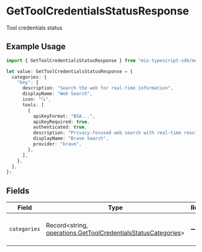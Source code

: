 # GetToolCredentialsStatusResponse

Tool credentials status

## Example Usage

```typescript
import { GetToolCredentialsStatusResponse } from "mix-typescript-sdk/models/operations";

let value: GetToolCredentialsStatusResponse = {
  categories: {
    "key": {
      description: "Search the web for real-time information",
      displayName: "Web Search",
      icon: "🔍",
      tools: [
        {
          apiKeyFormat: "BSA...",
          apiKeyRequired: true,
          authenticated: true,
          description: "Privacy-focused web search with real-time results",
          displayName: "Brave Search",
          provider: "brave",
        },
      ],
    },
  },
};
```

## Fields

| Field                                                                                                                          | Type                                                                                                                           | Required                                                                                                                       | Description                                                                                                                    |
| ------------------------------------------------------------------------------------------------------------------------------ | ------------------------------------------------------------------------------------------------------------------------------ | ------------------------------------------------------------------------------------------------------------------------------ | ------------------------------------------------------------------------------------------------------------------------------ |
| `categories`                                                                                                                   | Record<string, [operations.GetToolCredentialsStatusCategories](../../models/operations/gettoolcredentialsstatuscategories.md)> | :heavy_minus_sign:                                                                                                             | Tool categories grouped by type                                                                                                |